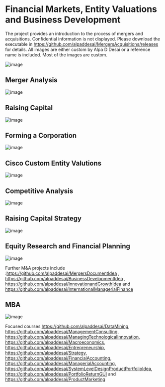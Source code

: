 # Financial Markets, Entity Valuations and Business Development

The project provides an introduction to the process of mergers and acquisitions. Confidential information is not displayed. 
Please download the executable in https://github.com/alpaddesai/MergersAcquisitions/releases for details. 
All images are either custom by Alpa D Desai or a reference name is included.
Most of the images are custom. 


![image](Image.png)

## Merger Analysis
![image](MergerAnalysisEDA.png)

## Raising Capital
![image](Image_RaisingCapital.png)

## Forming a Corporation
![image](FormingACorporation.png)

## Cisco Custom Entity Valutions
![image](CiscoCustomEntityValuations.png)

## Competitive Analysis
![image](CompetitiveAnalysis.png)

## Raising Capital Strategy
![image](FinancialStrategy.png)

## Equity Research and Financial Planning
![image](EquityResearchFinancialModeling.jpg)

Further M&A projects include :https://github.com/alpaddesai/MergersDocumentIdea , https://github.com/alpaddesai/BusinessDevelopmentIdea ,  https://github.com/alpaddesai/InnovationandGrowthIdea and https://github.com/alpaddesai/InternationalManagerialFinance

## MBA
![image](MBA.png)

Focused courses https://github.com/alpaddesai/DataMining,  https://github.com/alpaddesai/ManagementConsulting, https://github.com/alpaddesai/ManagingTechnologicalInnovation, 
https://github.com/alpaddesai/Macroeconomics,  https://github.com/alpaddesai/Entrepreneurship, https://github.com/alpaddesai/Strategy, https://github.com/alpaddesai/FinancialAccounting, https://github.com/alpaddesai/ManagerialAccounting, https://github.com/alpaddesai/SystemLevelDesignProductPortfolioIdea, https://github.com/alpaddesai/PortfolioReturnGUI  and https://github.com/alpaddesai/ProductMarketing 
                   

